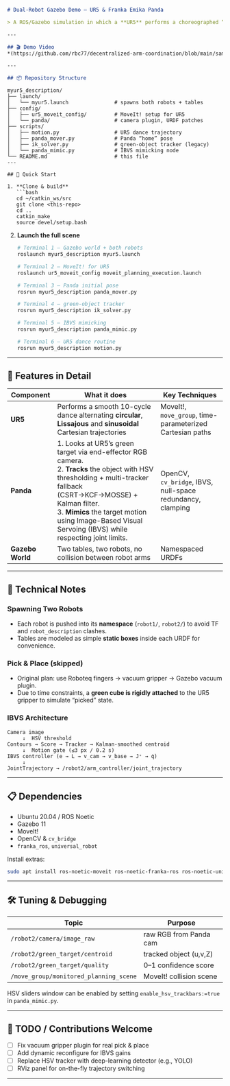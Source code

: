 ```markdown
# Dual-Robot Gazebo Demo – UR5 & Franka Emika Panda

> A ROS/Gazebo simulation in which a **UR5** performs a choreographed “robot-dance” while a **Franka Emika Panda** on the opposite table **visually tracks** the green object on the UR5 gripper and **mimics its motion** in real time using Image-Based Visual Servoing (IBVS).

---

## 🎬 Demo Video  
*(https://github.com/rbc77/decentralized-arm-coordination/blob/main/sample_working_video%20(1).mp4)*

---

## 📦 Repository Structure
```
```text
myur5_description/
├── launch/
│   └── myur5.launch               # spawns both robots + tables
├── config/
│   ├── ur5_moveit_config/         # MoveIt! setup for UR5
│   └── panda/                     # camera plugin, URDF patches
├── scripts/
│   ├── motion.py                  # UR5 dance trajectory
│   ├── panda_mover.py             # Panda “home” pose
│   ├── ik_solver.py               # green-object tracker (legacy)
│   └── panda_mimic.py             # IBVS mimicking node
└── README.md                      # this file
---

## 🚀 Quick Start

1. **Clone & build**
   ```bash
   cd ~/catkin_ws/src
   git clone <this-repo>
   cd ..
   catkin_make
   source devel/setup.bash
   ```

2. **Launch the full scene**
   ```bash
   # Terminal 1 – Gazebo world + both robots
   roslaunch myur5_description myur5.launch

   # Terminal 2 – MoveIt! for UR5
   roslaunch ur5_moveit_config moveit_planning_execution.launch

   # Terminal 3 – Panda initial pose
   rosrun myur5_description panda_mover.py

   # Terminal 4 – green-object tracker
   rosrun myur5_description ik_solver.py

   # Terminal 5 – IBVS mimicking
   rosrun myur5_description panda_mimic.py

   # Terminal 6 – UR5 dance routine
   rosrun myur5_description motion.py
   ```

---

## 🤖 Features in Detail

| Component | What it does | Key Techniques |
|-----------|--------------|----------------|
| **UR5** | Performs a smooth 10-cycle dance alternating **circular**, **Lissajous** and **sinusoidal** Cartesian trajectories | MoveIt!, `move_group`, time-parameterized Cartesian paths |
| **Panda** | 1. Looks at UR5’s green target via end-effector RGB camera.<br>2. **Tracks** the object with HSV thresholding + multi-tracker fallback (CSRT→KCF→MOSSE) + Kalman filter.<br>3. **Mimics** the target motion using Image-Based Visual Servoing (IBVS) while respecting joint limits. | OpenCV, `cv_bridge`, IBVS, null-space redundancy, clamping |
| **Gazebo World** | Two tables, two robots, no collision between robot arms | Namespaced URDFs |

---

## 🔧 Technical Notes

### Spawning Two Robots
* Each robot is pushed into its **namespace** (`robot1/`, `robot2/`) to avoid TF and `robot_description` clashes.
* Tables are modeled as simple **static boxes** inside each URDF for convenience.

### Pick & Place (skipped)
* Original plan: use Roboteq fingers → vacuum gripper → Gazebo vacuum plugin.  
* Due to time constraints, a **green cube is rigidly attached** to the UR5 gripper to simulate “picked” state.

### IBVS Architecture
```
Camera image
     ↓  HSV threshold
Contours → Score → Tracker → Kalman-smoothed centroid
     ↓  Motion gate (≤3 px / 0.2 s)
IBVS controller (e → L → v_cam → v_base → J⁺ → q̇)
     ↓
JointTrajectory → /robot2/arm_controller/joint_trajectory
```

---

## 📋 Dependencies

* Ubuntu 20.04 / ROS Noetic
* Gazebo 11
* MoveIt!
* OpenCV & `cv_bridge`
* `franka_ros`, `universal_robot` 

Install extras:
```bash
sudo apt install ros-noetic-moveit ros-noetic-franka-ros ros-noetic-universal-robots
```

---

## 🛠️ Tuning & Debugging

| Topic | Purpose |
|-------|---------|
| `/robot2/camera/image_raw` | raw RGB from Panda cam |
| `/robot2/green_target/centroid` | tracked object (u,v,Z) |
| `/robot2/green_target/quality` | 0–1 confidence score |
| `/move_group/monitored_planning_scene` | MoveIt! collision scene |

HSV sliders window can be enabled by setting `enable_hsv_trackbars:=true` in `panda_mimic.py`.

---

## 📝 TODO / Contributions Welcome

- [ ] Fix vacuum gripper plugin for real pick & place  
- [ ] Add dynamic reconfigure for IBVS gains  
- [ ] Replace HSV tracker with deep-learning detector (e.g., YOLO)  
- [ ] RViz panel for on-the-fly trajectory switching

---
